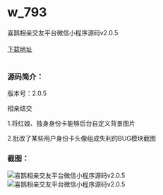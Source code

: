 # w_793
喜鹊相亲交友平台微信小程序源码v2.0.5
<br/></br>
[下载地址](https://www.uuid2.com/793.html "下载地址")
<br/></br>
<h3>源码简介：</h3>
<p>版本号：2.0.5<p>
<p>相亲结交<p>
<p>1.将红娘、独身身份卡能够后台自定义背景图片<p>
<p>2.批改了某些用户身份卡头像组成失利的BUG模块截图<p>
<p> <p>
<h3>截图：</h3>
<img src="https://www.uuid2.com/wp-content/uploads/img/202111/f7518c8726.jpg" alt="喜鹊相亲交友平台微信小程序源码v2.0.5"><img src="https://www.uuid2.com/wp-content/uploads/img/202111/f7518c8726.jpg" alt="喜鹊相亲交友平台微信小程序源码v2.0.5">
